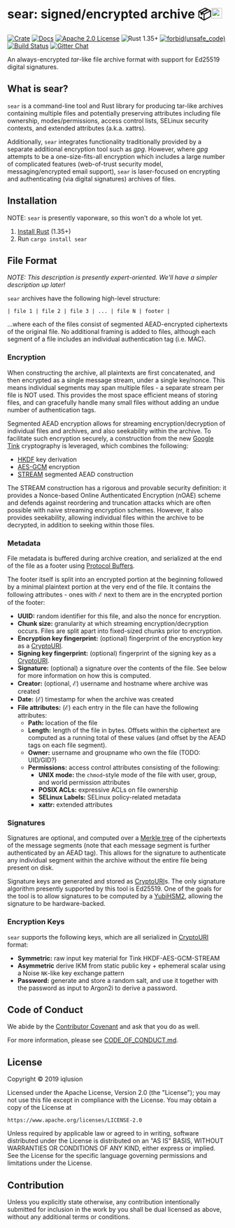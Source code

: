 # sear: signed/encrypted archive 📦<a href="https://www.iqlusion.io"><img src="https://storage.googleapis.com/iqlusion-prod-web-assets/img/logo/iqlusion-rings-sm.png" alt="iqlusion" width="24" height="24"></a>

[![Crate][crate-img]][crate-link]
[![Docs][docs-img]][docs-link]
[![Apache 2.0 License][license-image]][license-link]
![Rust 1.35+][rustc-image]
[![forbid(unsafe_code)][unsafe-image]][unsafe-link]
[![Build Status][build-image]][build-link]
[![Gitter Chat][gitter-image]][gitter-link]

An always-encrypted *tar*-like file archive format with support for Ed25519
digital signatures.

## What is sear?

`sear` is a command-line tool and Rust library for producing tar-like
archives containing multiple files and potentially preserving attributes
including file ownership, modes/permissions, access control lists,
SELinux security contexts, and extended attributes (a.k.a. xattrs).

Additionally, `sear` integrates functionality traditionally provided by
a separate additional encryption tool such as *gpg*. However, where *gpg*
attempts to be a one-size-fits-all encryption which includes a large number
of complicated features (web-of-trust security model, messaging/encrypted email
support), `sear` is laser-focused on encrypting and authenticating (via
digital signatures) archives of files.

## Installation

NOTE: `sear` is presently vaporware, so this won't do a whole lot yet.

1. [Install Rust] (1.35+)
2. Run `cargo install sear`

## File Format

*NOTE: This description is presently expert-oriented. We'll have a simpler
description up later!*

`sear` archives have the following high-level structure:

```
| file 1 | file 2 | file 3 | ... | file N | footer |
```

...where each of the files consist of segmented AEAD-encrypted ciphertexts of
the original file. No additional framing is added to files, although each
segment of a file includes an individual authentication tag (i.e. MAC).

### Encryption

When constructing the archive, all plaintexts are first concatenated, and then
encrypted as a single message stream, under a single key/nonce. This means
individual segments may span multiple files - a separate stream per file
is NOT used. This provides the most space efficient means of storing files,
and can gracefully handle many small files without adding an undue number
of authentication tags.

Segmented AEAD encryption allows for streaming encryption/decryption of
individual files and archives, and also seekability within the archive.
To facilitate such encryption securely, a construction from the new
[Google Tink] cryptography is leveraged, which combines the following:

- [HKDF] key derivation
- [AES-GCM] encryption
- [STREAM] segmented AEAD construction

The STREAM construction has a rigorous and provable security definition:
it provides a Nonce-based Online Authenticated Encryption (nOAE) scheme
and defends against reordering and truncation attacks which are often
possible with naive streaming encryption schemes. However, it also provides
seekability, allowing individual files within the archive to be decrypted,
in addition to seeking within those files.

### Metadata

File metadata is buffered during archive creation, and serialized at the
end of the file as a footer using [Protocol Buffers].

The footer itself is split into an encrypted portion at the beginning followed
by a minimal plaintext portion at the very end of the file. It contains the
following attributes - ones with ℰ next to them are in the encrypted portion
of the footer:

- **UUID:** random identifier for this file, and also the nonce for encryption.
- **Chunk size:** granularity at which streaming encryption/decryption occurs.
  Files are split apart into fixed-sized chunks prior to encryption.
- **Encryption key fingerprint:** (optional) fingerprint of the encryption key
  as a [CryptoURI].
- **Signing key fingerprint:** (optional) fingerprint of the signing key as a
  [CryptoURI].
- **Signature:** (optional) a signature over the contents of the file. See
  below for more information on how this is computed.
- **Creator:** (optional, ℰ) username and hostname where archive was created
- **Date:** (ℰ) timestamp for when the archive was created
- **File attributes:** (ℰ) each entry in the file can have the following
  attributes:
  - **Path:** location of the file
  - **Length:** length of the file in bytes. Offsets within the ciphertext
    are computed as a running total of these values (and offset by the AEAD
    tags on each file segment).
  - **Owner:** username and groupname who own the file (TODO: UID/GID?)
  - **Permissions:** access control attributes consisting of the following:
    - **UNIX mode:** the `chmod`-style mode of the file with user, group, and
      world permission attributes
    - **POSIX ACLs:** expressive ACLs on file ownership
    - **SELinux Labels:** SELinux policy-related metadata
    - **xattr:** extended attributes

### Signatures

Signatures are optional, and computed over a [Merkle tree] of the ciphertexts
of the message segments (note that each message segment is further
authenticated by an AEAD tag). This allows for the signature to authenticate
any individual segment within the archive without the entire file being
present on disk.

Signature keys are generated and stored as [CryptoURI]s. The only signature
algorithm presently supported by this tool is Ed25519. One of the goals for
the tool is to allow signatures to be computed by a [YubiHSM2], allowing the
signature to be hardware-backed.

### Encryption Keys

`sear` supports the following keys, which are all serialized in [CryptoURI]
format:

- **Symmetric:** raw input key material for Tink HKDF-AES-GCM-STREAM
- **Asymmetric** derive IKM from static public key + ephemeral scalar using
  a Noise `NK`-like key exchange pattern
- **Password:** generate and store a random salt, and use it together with
  the password as input to Argon2i to derive a password.

## Code of Conduct

We abide by the [Contributor Covenant][cc] and ask that you do as well.

For more information, please see [CODE_OF_CONDUCT.md].

## License

Copyright © 2019 iqlusion

Licensed under the Apache License, Version 2.0 (the "License");
you may not use this file except in compliance with the License.
You may obtain a copy of the License at

    https://www.apache.org/licenses/LICENSE-2.0

Unless required by applicable law or agreed to in writing, software
distributed under the License is distributed on an "AS IS" BASIS,
WITHOUT WARRANTIES OR CONDITIONS OF ANY KIND, either express or implied.
See the License for the specific language governing permissions and
limitations under the License.

## Contribution

Unless you explicitly state otherwise, any contribution intentionally
submitted for inclusion in the work by you shall be dual licensed as above,
without any additional terms or conditions.

[//]: # (badges)

[crate-img]: https://img.shields.io/crates/v/sear.svg
[crate-link]: https://crates.io/crates/sear
[docs-img]: https://docs.rs/sear/badge.svg
[docs-link]: https://docs.rs/sear/
[license-image]: https://img.shields.io/badge/license-Apache2.0-blue.svg
[license-link]: https://github.com/iqlusioninc/sear/blob/develop/LICENSE
[rustc-image]: https://img.shields.io/badge/rustc-1.35+-blue.svg
[unsafe-image]: https://img.shields.io/badge/unsafe-forbidden-success.svg
[unsafe-link]: https://internals.rust-lang.org/t/disabling-unsafe-by-default/7988
[build-image]: https://travis-ci.com/iqlusioninc/sear.svg?branch=develop
[build-link]: https://travis-ci.com/iqlusioninc/sear
[gitter-image]: https://badges.gitter.im/iqlusioninc/sear.svg
[gitter-link]: https://gitter.im/iqlusioninc/community

[//]: # (general links)

[Install Rust]: https://www.rust-lang.org/en-US/install.html
[Google Tink]: https://github.com/google/tink
[HKDF]: https://en.wikipedia.org/wiki/HKDF
[AES-GCM]: https://en.wikipedia.org/wiki/Galois/Counter_Mode
[STREAM]: https://web.cs.ucdavis.edu/~rogaway/papers/oae.pdf
[Protocol Buffers]: https://developers.google.com/protocol-buffers/
[CryptoURI]: https://github.com/cryptouri/cryptouri.rs/blob/master/README.md
[Merkle tree]: https://en.wikipedia.org/wiki/Merkle_tree
[YubiHSM2]: https://developers.yubico.com/YubiHSM2/
[cc]: https://contributor-covenant.org
[CODE_OF_CONDUCT.md]: https://github.com/iqlusioninc/sear/blob/master/CODE_OF_CONDUCT.md
